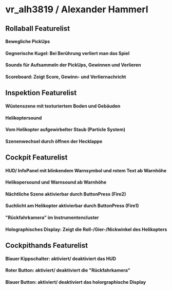 # vr_alh3819 / Alexander Hammerl
## Rollaball Featurelist
#### Bewegliche PickUps
#### Gegnerische Kugel: Bei Berührung verliert man das Spiel
#### Sounds für Aufsammeln der PickUps, Gewinnen und Verlieren
#### Scoreboard: Zeigt Score, Gewinn- und Verliernachricht

## Inspektion Featurelist
#### Wüstenszene mit texturiertem Boden und Gebäuden
#### Helikoptersound
#### Vom Helikopter aufgewirbelter Staub (Particle System)
#### Szenenwechsel durch öffnen der Hecklappe

## Cockpit Featurelist
#### HUD/ InfoPanel mit blinkendem Warnsymbol und rotem Text ab Warnhöhe
#### Helikopersound und Warnsound ab Warnhöhe
#### Nächtliche Szene aktivierbar durch ButtonPress (Fire2)
#### Suchlicht am Helikopter aktivierbar durch ButtonPress (Fire1)
#### "Rückfahrkamera" im Instrumentencluster
#### Holographisches Display: Zeigt die Roll-/Gier-/Nickwinkel des Helikopters

## Cockpithands Featurelist
#### Blauer Kippschalter: aktiviert/ deaktiviert das HUD
#### Roter Button: aktiviert/ deaktiviert die "Rückfahrkamera"
#### Blauer Button: aktiviert/ deaktiviert das holorgraphische Display

